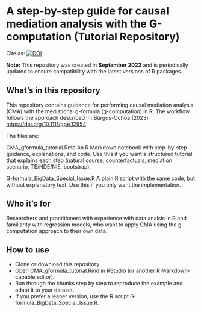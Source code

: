 # A step-by-step guide for causal mediation analysis with the G-computation (Tutorial Repository)

Cite as: <a href="https://doi.org/10.5281/zenodo.16995100"><img src="https://zenodo.org/badge/528349944.svg" alt="DOI"></a>

**Note:** This repository was created in **September 2022** and is periodically updated to ensure compatibility with the latest versions of R packages.

## What’s in this repository

This repository contains guidance for performing causal mediation analysis (CMA) with the mediational g-formula (g-computation) in R.
The workflow follows the approach described in: Burgos-Ochoa (2023) https://doi.org/10.1111/ppe.12954 

The files are:

CMA_gformula_tutorial.Rmd
An R Markdown notebook with step-by-step guidance, explanations, and code. Use this if you want a structured tutorial that explains each step (natural course, counterfactuals, mediation scenario, TE/NDE/NIE, bootstrap).

G-formula_BigData_Special_Issue.R
A plain R script with the same code, but without explanatory text. Use this if you only want the implementation.

## Who it’s for

Researchers and practitioners with experience with data analsis in R and familiarity with regression models, who want to apply CMA using the g-computation approach to their own data.

## How to use

- Clone or download this repository.
- Open CMA_gformula_tutorial.Rmd in RStudio (or another R Markdown-capable editor).
- Run through the chunks step by step to reproduce the example and adapt it to your dataset.
- If you prefer a leaner version, use the R script G-formula_BigData_Special_Issue.R.
